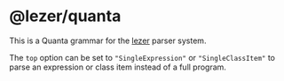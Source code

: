 # @lezer/quanta

This is a Quanta grammar for the
[lezer](https://lezer.codemirror.net/) parser system.


The `top` option can be set to `"SingleExpression"` or
`"SingleClassItem"` to parse an expression or class item instead of a
full program.
